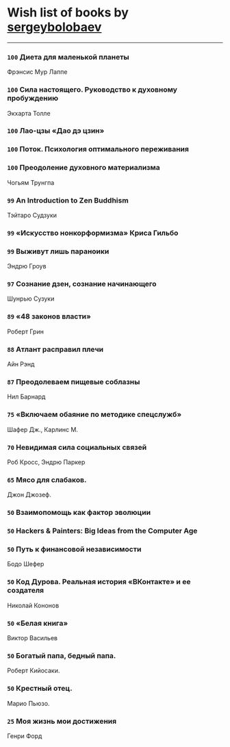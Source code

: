 # Wish list of books by [sergeybolobaev](http://vk.com/id37918255)
---

### `100` Диета для маленькой планеты
Фрэнсис Мур Лаппе

### `100` Сила настоящего. Руководство к духовному пробуждению
Экхарта Толле

### `100` Лао-цзы «Дао дэ цзин»

### `100` Поток. Психология оптимального переживания

### `100` Преодоление духовного материализма
Чогьям Трунгпа

### `99` An Introduction to Zen Buddhism
Тэйтаро Судзуки

### `99` «Искусство нонкорформизма» Криса Гильбо

### `99` Выживут лишь параноики
Эндрю Гроув

### `97` Сознание дзен, сознание начинающего
Шунрью Сузуки

### `89` «48 законов власти»
Роберт Грин

### `88` Атлант расправил плечи
Айн Рэнд

### `87` Преодолеваем пищевые соблазны
Нил Барнард

### `75` «Включаем обаяние по методике спецслужб»
Шафер Дж., Карлинс М.

### `70` Невидимая сила социальных связей
Роб Кросс, Эндрю Паркер

### `65` Мясо для слабаков.
Джон Джозеф.

### `50` Взаимопомощь как фактор эволюции

### `50` Hackers & Painters: Big Ideas from the Computer Age

### `50` Путь к финансовой независимости
Бодо Шефер

### `50` Код Дурова. Реальная история «ВКонтакте» и ее создателя
Николай Кононов

### `50` «Белая книга»
Виктор Васильев

### `50` Богатый папа, бедный папа.
Роберт Кийосаки.

### `50` Крестный отец.
Марио Пьюзо.

### `25` Моя жизнь мои достижения
Генри Форд

